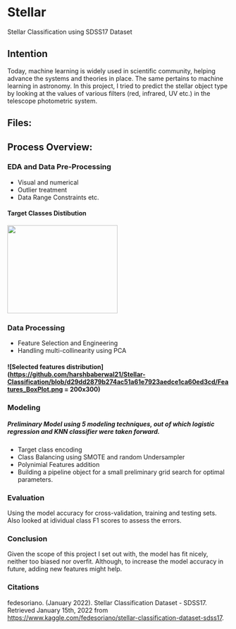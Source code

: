 # Stellar
Stellar Classification using SDSS17 Dataset
 
## Intention
Today, machine learning is widely used in scientific community, helping advance the systems and theories in place. The same pertains to machine learning in astronomy. In this project, I tried to predict the stellar object type by looking at the values of various filters (red, infrared, UV etc.) in the telescope photometric system.


## Files:


## Process Overview:

### EDA and Data Pre-Processing
- Visual and numerical
- Outlier treatment
- Data Range Constraints etc.

#### Target Classes Distibution
<img src="https://github.com/harshbaberwal21/Stellar-Classification/blob/d29dd2879b274ac51a61e7923aedce1ca60ed3cd/Class_Dist.png)" width="250" height="200">

### Data Processing
- Feature Selection and Engineering
- Handling multi-collinearity using PCA

#### ![Selected features distribution](https://github.com/harshbaberwal21/Stellar-Classification/blob/d29dd2879b274ac51a61e7923aedce1ca60ed3cd/Features_BoxPlot.png = 200x300)


### Modeling
##### Preliminary Model using 5 modeling techniques, out of which logistic regression and KNN classifier were taken forward.
- Target class encoding
- Class Balancing using SMOTE and random Undersampler
- Polynimial Features addition
- Building a pipeline object for a small preliminary grid search for optimal parameters.

### Evaluation
Using the model accuracy for cross-validation, training and testing sets. Also looked at idividual class F1 scores to assess the errors.

### Conclusion
Given the scope of this project I set out with, the model has fit nicely, neither too biased nor overfit. Although, to increase the model accuracy in future, adding new features might help.

### Citations
fedesoriano. (January 2022). Stellar Classification Dataset - SDSS17. Retrieved January 15th, 2022 from https://www.kaggle.com/fedesoriano/stellar-classification-dataset-sdss17.

